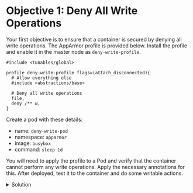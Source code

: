 # Objective 1: Deny All Write Operations

Your first objective is to ensure that a container is secured by denying all write operations. The AppArmor profile is provided below. Install the profile and enable it in the master node as `deny-write-profile`.

```
#include <tunables/global>

profile deny-write-profile flags=(attach_disconnected){
  # Allow everything else
  #include <abstractions/base>

  # Deny all write operations
  file,
  deny /** w,
}
```

Create a pod with these details:

* name: `deny-write-pod`
* namespace: `apparmor`
* image: `busybox`
* command: `sleep 1d`

You will need to apply the profile to a Pod and verify that the container cannot perform any write operations. Apply the necessary annotations for this. After deployed, test it to the container and do some writable actions.


<details>
  <summary>Solution</summary>

1. **Apply the apparmor profile**:

    ```bash
    sudo tee /etc/apparmor.d/deny-write-profile <<EOF
    #include <tunables/global>

    profile deny-write-profile flags=(attach_disconnected){
      #include <abstractions/base>

      # Deny all write operations
      file,
      deny /** w,
    }
    EOF
    ```
2. **Load the apparmor profile**:

    ```bash
    sudo apparmor_parser -r /etc/apparmor.d/deny-write-profile
    ```

3. **Create the Pod Manifest**:
    ```yaml
    apiVersion: v1
    kind: Pod
    metadata:
      name: deny-write-pod
      namespace: apparmor
      annotations:
        container.apparmor.security.beta.kubernetes.io/deny-write-container: localhost/deny-write-profile
    spec:
      containers:
      - name: deny-write-container
        image: busybox
        command: ["sh", "-c", "sleep 1d"]

4. **Test the apparmor profile**:
    ```bash
    kubectl exec -n apparmor pods/deny-write-pod -- touch /test.txt
    ```{{copy}}

</details>
